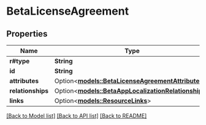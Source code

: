 # BetaLicenseAgreement

## Properties

Name | Type | Description | Notes
------------ | ------------- | ------------- | -------------
**r#type** | **String** |  | 
**id** | **String** |  | 
**attributes** | Option<[**models::BetaLicenseAgreementAttributes**](BetaLicenseAgreement_attributes.md)> |  | [optional]
**relationships** | Option<[**models::BetaAppLocalizationRelationships**](BetaAppLocalization_relationships.md)> |  | [optional]
**links** | Option<[**models::ResourceLinks**](ResourceLinks.md)> |  | [optional]

[[Back to Model list]](../README.md#documentation-for-models) [[Back to API list]](../README.md#documentation-for-api-endpoints) [[Back to README]](../README.md)


